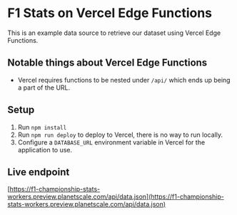 # F1 Stats on Vercel Edge Functions

This is an example data source to retrieve our dataset using Vercel Edge Functions.

## Notable things about Vercel Edge Functions

- Vercel requires functions to be nested under `/api/` which ends up being a part of the URL.

## Setup

1. Run `npm install`
2. Run `npm run deploy` to deploy to Vercel, there is no way to run locally.
3. Configure a `DATABASE_URL` environment variable in Vercel for the application to use.

## Live endpoint

[https://f1-championship-stats-workers.preview.planetscale.com/api/data.json](https://f1-championship-stats-workers.preview.planetscale.com/api/data.json)
